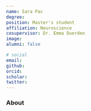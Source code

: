 ```yaml
---
name: Sara Pac
degree: 
position: Master's student
affiliation: Neuroscience
cosupervisor: Dr. Emma Duerden
image: 
alumni: false

# social
email: 
github: 
orcid: 
scholar: 
twitter:
---
```


### About 

